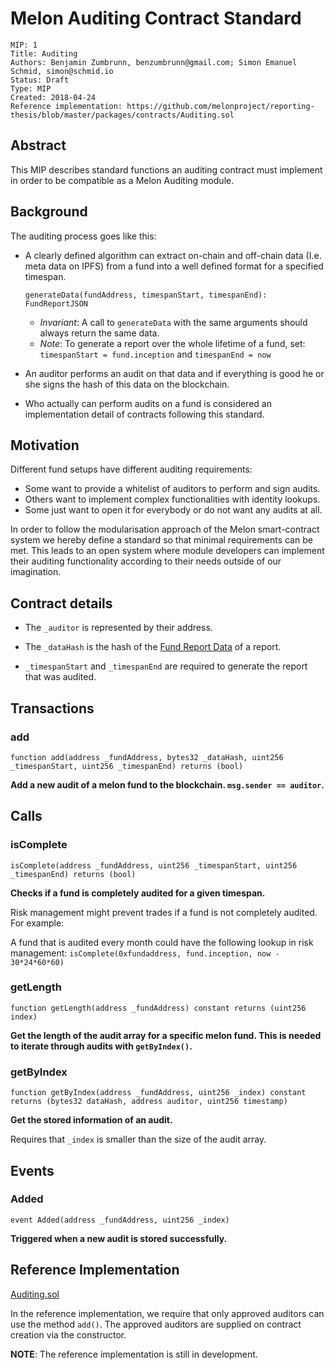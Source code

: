 # Melon Auditing Contract Standard

```
MIP: 1
Title: Auditing
Authors: Benjamin Zumbrunn, benzumbrunn@gmail.com; Simon Emanuel Schmid, simon@schmid.io
Status: Draft
Type: MIP
Created: 2018-04-24
Reference implementation: https://github.com/melonproject/reporting-thesis/blob/master/packages/contracts/Auditing.sol
```

## Abstract

This MIP describes standard functions an auditing contract must implement in order to be compatible as a Melon Auditing module.

## Background

The auditing process goes like this:

* A clearly defined algorithm can extract on-chain and off-chain data (I.e. meta data on IPFS) from a fund into a well defined format for a specified timespan.

  `generateData(fundAddress, timespanStart, timespanEnd): FundReportJSON`

  * _Invariant_: A call to `generateData` with the same arguments should always return the same data.
  * _Note_: To generate a report over the whole lifetime of a fund, set: `timespanStart = fund.inception` and `timespanEnd = now`

* An auditor performs an audit on that data and if everything is good he or she signs the hash of this data on the blockchain.
* Who actually can perform audits on a fund is considered an implementation detail of contracts following this standard.

## Motivation

Different fund setups have different auditing requirements:

* Some want to provide a whitelist of auditors to perform and sign audits.
* Others want to implement complex functionalities with identity lookups.
* Some just want to open it for everybody or do not want any audits at all.

In order to follow the modularisation approach of the Melon smart-contract system we hereby define a standard so that minimal requirements can be met. This leads to an open system where module developers can implement their auditing functionality according to their needs outside of our imagination.

## Contract details

* The `_auditor` is represented by their address.

* The `_dataHash` is the hash of the [Fund Report Data](https://melon-reporting.now.sh/thesis/04-solution/FundReportDataSchema.html) of a report. 
 
* `_timespanStart` and `_timespanEnd` are required to generate the report that was audited.

## Transactions

### add

```
function add(address _fundAddress, bytes32 _dataHash, uint256 _timespanStart, uint256 _timespanEnd) returns (bool)
```

**Add a new audit of a melon fund to the blockchain. `msg.sender == auditor`.**

## Calls

### isComplete

```
isComplete(address _fundAddress, uint256 _timespanStart, uint256 _timespanEnd) returns (bool)
```

**Checks if a fund is completely audited for a given timespan.**

Risk management might prevent trades if a fund is not completely audited.
For example:

A fund that is audited every month could have the following lookup in risk management: `isComplete(0xfundaddress, fund.inception, now - 30*24*60*60)`

### getLength

```
function getLength(address _fundAddress) constant returns (uint256 index)
```

**Get the length of the audit array for a specific melon fund. This is needed to iterate through audits with `getByIndex()`.**

### getByIndex

```
function getByIndex(address _fundAddress, uint256 _index) constant returns (bytes32 dataHash, address auditor, uint256 timestamp)
```

**Get the stored information of an audit.**

Requires that `_index` is smaller than the size of the audit array.

## Events

### Added

```
event Added(address _fundAddress, uint256 _index)
```

**Triggered when a new audit is stored successfully.**

## Reference Implementation

[Auditing.sol](https://github.com/melonproject/reporting-thesis/blob/master/packages/contracts/Auditing.sol)

In the reference implementation, we require that only approved auditors can use the method `add()`. The approved auditors are supplied on contract creation via the constructor.

**NOTE**: The reference implementation is still in development.
